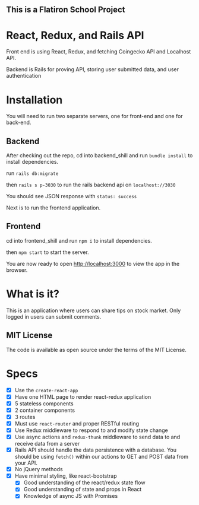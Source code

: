 ## This is a Flatiron School Project
# React, Redux, and Rails API

Front end is using React, Redux, and fetching Coingecko API and Localhost API.

Backend is Rails for proving API, storing user submitted data, and user authentication

# Installation

You will need to run two separate servers, one for front-end and one for back-end.

## Backend

After checking out the repo, cd into backend_shill and run `bundle install` to install dependencies.

run `rails db:migrate`

then `rails s p-3030` to run the rails backend api on `localhost://3030`

You should see JSON response with `status: success`

Next is to run the frontend application.

## Frontend

cd into frontend_shill and run `npm i` to install dependencies.

then `npm start` to start the server.

You are now ready to open [http://localhost:3000](http://localhost:3000) to view the app in the browser.

# What is it?
This is an application where users can share tips on stock market. Only logged in users can submit comments.

## MIT License
The code is available as open source under the terms of the MIT License.

# Specs

- [x]  Use the `create-react-app`
- [x]  Have one HTML page to render react-redux application
- [x]  5 stateless components
- [x]  2 container components
- [x]  3 routes
- [x]  Must use `react-router` and proper RESTful routing
- [x]  Use Redux middleware to respond to and modify state change
- [x]  Use async actions and `redux-thunk` middleware to send data to and receive data from a server 
- [x]  Rails API should handle the data persistence with a database. You should be using `fetch()` within our actions to GET and POST data from your API.
- [x]  No jQuery methods
- [x]  Have minimal styling, like react-bootstrap
    - [x]  Good understanding of the react/redux state flow
    - [x]  Good understanding of state and props in React
    - [x]  Knowledge of async JS with Promises 